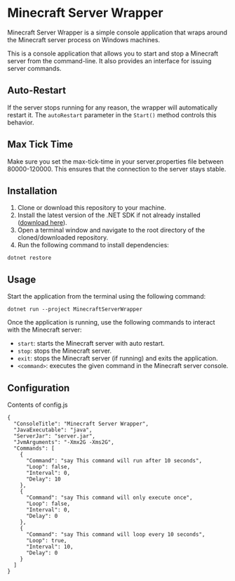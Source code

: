 # Minecraft Server Wrapper

Minecraft Server Wrapper is a simple console application that wraps around the Minecraft server process on Windows machines.

This is a console application that allows you to start and stop a Minecraft server from the command-line. It also provides an interface for issuing server commands.

## Auto-Restart

If the server stops running for any reason, the wrapper will automatically restart it. The `autoRestart` parameter in the `Start()` method controls this behavior.

## Max Tick Time

Make sure you set the max-tick-time in your server.properties file between 80000-120000. This ensures that the connection to the server stays stable.

## Installation

1. Clone or download this repository to your machine.
2. Install the latest version of the .NET SDK if not already installed ([download here](https://dotnet.microsoft.com/download)).
3. Open a terminal window and navigate to the root directory of the cloned/downloaded repository.
4. Run the following command to install dependencies:
```
dotnet restore
```

## Usage

Start the application from the terminal using the following command:
```
dotnet run --project MinecraftServerWrapper
```

Once the application is running, use the following commands to interact with the Minecraft server:

- `start`: starts the Minecraft server with auto restart.
- `stop`: stops the Minecraft server.
- `exit`: stops the Minecraft server (if running) and exits the application.
- `<command>`: executes the given command in the Minecraft server console.

## Configuration

Contents of config.js
```
{
  "ConsoleTitle": "Minecraft Server Wrapper",
  "JavaExecutable": "java",
  "ServerJar": "server.jar",
  "JvmArguments": "-Xmx2G -Xms2G",
  "Commands": [
    {
      "Command": "say This command will run after 10 seconds",
      "Loop": false,
      "Interval": 0,
      "Delay": 10
    },
    {
      "Command": "say This command will only execute once",
      "Loop": false,
      "Interval": 0,
      "Delay": 0
    },
    {
      "Command": "say This command will loop every 10 seconds",
      "Loop": true,
      "Interval": 10,
      "Delay": 0
    }
  ]
}
```
